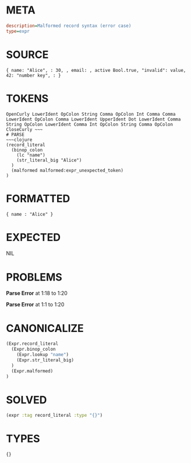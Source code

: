 # META
~~~ini
description=Malformed record syntax (error case)
type=expr
~~~
# SOURCE
~~~roc
{ name: "Alice", : 30, , email: , active Bool.true, "invalid": value, 42: "number key", : }
~~~
# TOKENS
~~~text
OpenCurly LowerIdent OpColon String Comma OpColon Int Comma Comma LowerIdent OpColon Comma LowerIdent UpperIdent Dot LowerIdent Comma String OpColon LowerIdent Comma Int OpColon String Comma OpColon CloseCurly ~~~
# PARSE
~~~clojure
(record_literal
  (binop_colon
    (lc "name")
    (str_literal_big "Alice")
  )
  (malformed malformed:expr_unexpected_token)
)
~~~
# FORMATTED
~~~roc
{ name : "Alice" }
~~~
# EXPECTED
NIL
# PROBLEMS
**Parse Error**
at 1:18 to 1:20

**Parse Error**
at 1:1 to 1:20

# CANONICALIZE
~~~clojure
(Expr.record_literal
  (Expr.binop_colon
    (Expr.lookup "name")
    (Expr.str_literal_big)
  )
  (Expr.malformed)
)
~~~
# SOLVED
~~~clojure
(expr :tag record_literal :type "{}")
~~~
# TYPES
~~~roc
{}
~~~

